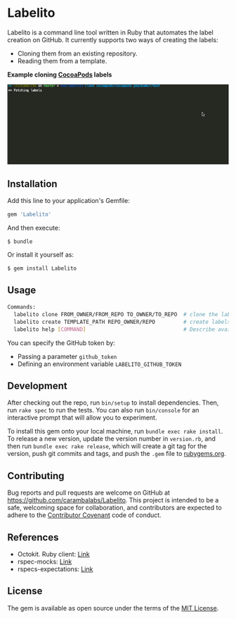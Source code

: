 # Labelito

Labelito is a command line tool written in Ruby that automates the label creation on GitHub. It currently supports two ways of creating the labels:

- Cloning them from an existing repository.
- Reading them from a template.

**Example cloning [CocoaPods](https://cocoapods.org) labels**

![example](assets/example.gif)

## Installation

Add this line to your application's Gemfile:

```ruby
gem 'Labelito'
```

And then execute:

    $ bundle

Or install it yourself as:

    $ gem install Labelito

## Usage

```bash
Commands:
  labelito clone FROM_OWNER/FROM_REPO TO_OWNER/TO_REPO  # clone the labels from an existing repository
  labelito create TEMPLATE_PATH REPO_OWNER/REPO         # create labels on a repository based on a template
  labelito help [COMMAND]                               # Describe available commands or one specific command
```

You can specify the GitHub token by:

- Passing a parameter `github_token`
- Defining an environment variable `LABELITO_GITHUB_TOKEN`


## Development

After checking out the repo, run `bin/setup` to install dependencies. Then, run `rake spec` to run the tests. You can also run `bin/console` for an interactive prompt that will allow you to experiment.

To install this gem onto your local machine, run `bundle exec rake install`. To release a new version, update the version number in `version.rb`, and then run `bundle exec rake release`, which will create a git tag for the version, push git commits and tags, and push the `.gem` file to [rubygems.org](https://rubygems.org).

## Contributing

Bug reports and pull requests are welcome on GitHub at https://github.com/carambalabs/Labelito. This project is intended to be a safe, welcoming space for collaboration, and contributors are expected to adhere to the [Contributor Covenant](http://contributor-covenant.org) code of conduct.

## References

- Octokit. Ruby client: [Link](https://github.com/octokit/octokit.rb)
- rspec-mocks: [Link](http://rspec.info/documentation/3.5/rspec-mocks/)
- rspecs-expectations: [Link](http://rspec.info/documentation/3.5/rspec-expectations/)

## License

The gem is available as open source under the terms of the [MIT License](http://opensource.org/licenses/MIT).

